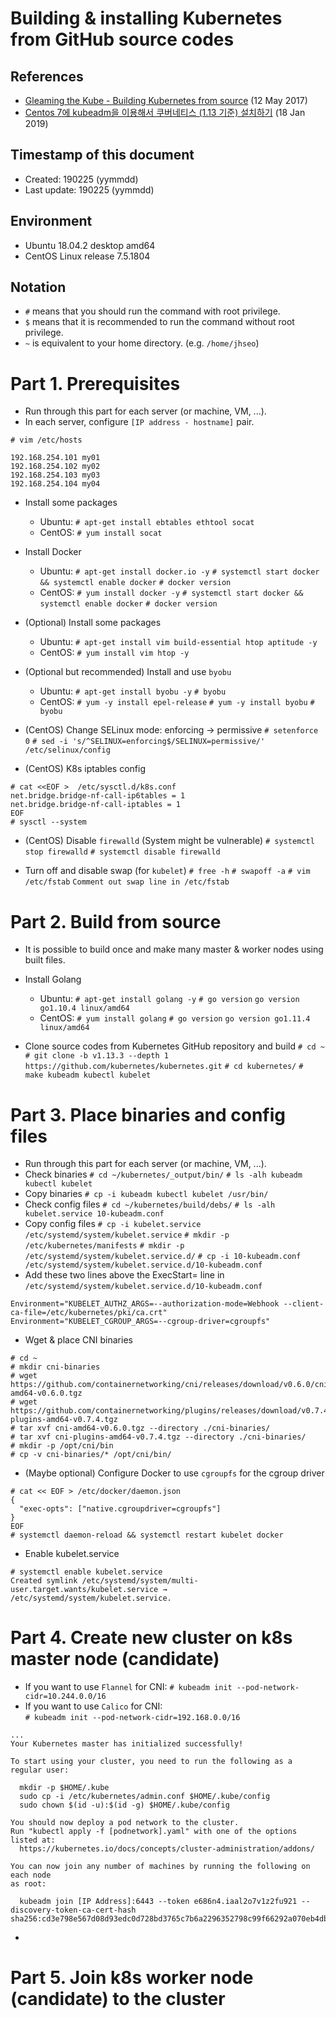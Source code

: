 # Building & installing Kubernetes from GitHub source codes

## References
* [Gleaming the Kube - Building Kubernetes from source](http://dougbtv.com/nfvpe/2017/05/12/kubernetes-from-source/) (12 May 2017)
* [Centos 7에 kubeadm을 이용해서 쿠버네티스 (1.13 기준) 설치하기](https://javacan.tistory.com/511) (18 Jan 2019)

## Timestamp of this document
* Created: 190225 (yymmdd)
* Last update: 190225 (yymmdd)

## Environment
* Ubuntu 18.04.2 desktop amd64
* CentOS Linux release 7.5.1804

## Notation
* `#` means that you should run the command with root privilege.
* `$` means that it is recommended to run the command without root privilege.
* `~` is equivalent to your home directory. (e.g. `/home/jhseo`)

# Part 1. Prerequisites

* Run through this part for each server (or machine, VM, ...).
* In each server, configure `[IP address - hostname]` pair.

```# vim /etc/hosts```

```
192.168.254.101 my01
192.168.254.102 my02
192.168.254.103 my03
192.168.254.104 my04
```

* Install some packages
  - Ubuntu:
```# apt-get install ebtables ethtool socat```
  - CentOS:
```# yum install socat```

* Install Docker
  - Ubuntu: 
```# apt-get install docker.io -y```
```# systemctl start docker && systemctl enable docker```
```# docker version```
  - CentOS:
```# yum install docker -y```
```# systemctl start docker && systemctl enable docker```
```# docker version```

* (Optional) Install some packages
  - Ubuntu: 
```# apt-get install vim build-essential htop aptitude -y```
  - CentOS: 
```# yum install vim htop -y```

* (Optional but recommended) Install and use `byobu`
  - Ubuntu:
```# apt-get install byobu -y```
```# byobu```
  - CentOS:
```# yum -y install epel-release```
```# yum -y install byobu```
```# byobu```

* (CentOS) Change SELinux mode: enforcing -> permissive
```# setenforce 0```
```# sed -i 's/^SELINUX=enforcing$/SELINUX=permissive/' /etc/selinux/config```

* (CentOS) K8s iptables config
```
# cat <<EOF >  /etc/sysctl.d/k8s.conf
net.bridge.bridge-nf-call-ip6tables = 1
net.bridge.bridge-nf-call-iptables = 1
EOF
# sysctl --system
```

* (CentOS) Disable `firewalld` (System might be vulnerable)
```# systemctl stop firewalld```
```# systemctl disable firewalld```

* Turn off and disable swap (for `kubelet`)
```# free -h```
```# swapoff -a```
```# vim /etc/fstab```
```Comment out swap line in /etc/fstab```

# Part 2. Build from source

* It is possible to build once and make many master & worker nodes using built files.
* Install Golang
  - Ubuntu:
```# apt-get install golang -y```
```# go version```
```go version go1.10.4 linux/amd64```
  - CentOS:
```# yum install golang```
```# go version```
```go version go1.11.4 linux/amd64```

* Clone source codes from Kubernetes GitHub repository and build
```# cd ~```
```# git clone -b v1.13.3 --depth 1 https://github.com/kubernetes/kubernetes.git```
```# cd kubernetes/```
```# make kubeadm kubectl kubelet```

# Part 3. Place binaries and config files
* Run through this part for each server (or machine, VM, ...).
* Check binaries
```# cd ~/kubernetes/_output/bin/```
```# ls -alh kubeadm kubectl kubelet```
* Copy binaries
```# cp -i kubeadm kubectl kubelet /usr/bin/```
* Check config files
```# cd ~/kubernetes/build/debs/```
```# ls -alh kubelet.service 10-kubeadm.conf```
* Copy config files
```# cp -i kubelet.service /etc/systemd/system/kubelet.service```
```# mkdir -p /etc/kubernetes/manifests```
```# mkdir -p /etc/systemd/system/kubelet.service.d/```
```# cp -i 10-kubeadm.conf /etc/systemd/system/kubelet.service.d/10-kubeadm.conf```
* Add these two lines above the ExecStart= line in `/etc/systemd/system/kubelet.service.d/10-kubeadm.conf`
```
Environment="KUBELET_AUTHZ_ARGS=--authorization-mode=Webhook --client-ca-file=/etc/kubernetes/pki/ca.crt"
Environment="KUBELET_CGROUP_ARGS=--cgroup-driver=cgroupfs"
```

* Wget & place CNI binaries
```
# cd ~
# mkdir cni-binaries
# wget https://github.com/containernetworking/cni/releases/download/v0.6.0/cni-amd64-v0.6.0.tgz
# wget https://github.com/containernetworking/plugins/releases/download/v0.7.4/cni-plugins-amd64-v0.7.4.tgz
# tar xvf cni-amd64-v0.6.0.tgz --directory ./cni-binaries/
# tar xvf cni-plugins-amd64-v0.7.4.tgz --directory ./cni-binaries/
# mkdir -p /opt/cni/bin
# cp -v cni-binaries/* /opt/cni/bin/
```

* (Maybe optional) Configure Docker to use `cgroupfs` for the cgroup driver
```
# cat << EOF > /etc/docker/daemon.json
{
  "exec-opts": ["native.cgroupdriver=cgroupfs"]
}
EOF
# systemctl daemon-reload && systemctl restart kubelet docker
```

* Enable kubelet.service
```
# systemctl enable kubelet.service
Created symlink /etc/systemd/system/multi-user.target.wants/kubelet.service → /etc/systemd/system/kubelet.service.
```

# Part 4. Create new cluster on k8s master node (candidate)
* If you want to use `Flannel` for CNI:
```# kubeadm init --pod-network-cidr=10.244.0.0/16```
* If you want to use `Calico` for CNI:  
```# kubeadm init --pod-network-cidr=192.168.0.0/16```
```
...
Your Kubernetes master has initialized successfully!

To start using your cluster, you need to run the following as a regular user:

  mkdir -p $HOME/.kube
  sudo cp -i /etc/kubernetes/admin.conf $HOME/.kube/config
  sudo chown $(id -u):$(id -g) $HOME/.kube/config

You should now deploy a pod network to the cluster.
Run "kubectl apply -f [podnetwork].yaml" with one of the options listed at:
  https://kubernetes.io/docs/concepts/cluster-administration/addons/

You can now join any number of machines by running the following on each node
as root:

  kubeadm join [IP Address]:6443 --token e686n4.iaal2o7v1z2fu921 --discovery-token-ca-cert-hash sha256:cd3e798e567d08d93edc0d728bd3765c7b6a2296352798c99f66292a070eb4db
```

* 

# Part 5. Join k8s worker node (candidate) to the cluster
